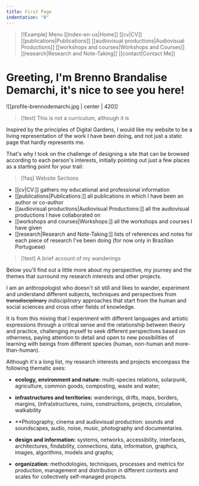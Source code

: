 ```yaml
---
title: First Page
indentation: "0"
---
```


> [!Example] Menu
> [[index-en-us|Home]]   [[cv|CV]]    [[publications|Publications]]   [[audiovisual productions|Audiovisual Productions]]    [[workshops and courses|Workshops and Courses]] 
> [[research|Research and Note-Taking]] [[contact|Contact Me]]

# Greeting, I'm Brenno Brandalise Demarchi, it's nice to see you here!

![[profile-brennodemarchi.jpg | center | 420]]

> [!text] This is not a curriculum, although it is

Inspired by the principles of Digital Gardens, I would like my website to be a living representation of the work I have been doing, and not just a static page that hardly represents me.

That's why I took on the challenge of designing a site that can be browsed according to each person's interests, initially pointing out just a few places as a starting point for your trail:

> [!faq] Website Sections

* [[cv|CV:]] gathers my educational and professional information
* [[publications|Publications:]] all publications in which I have been an author or co-author
* [[audiovisual productions|Audiovisual Productions:]] all the audiovisual productions I have collaborated on
* [[workshops and courses|Workshops:]]  all the workshops and courses I have given
* [[research|Research and Note-Taking:]] lists of references and notes for each piece of research I've been doing (for now only in Brazilian Portuguese)

> [!text] A brief account of my wanderings

 Below you'll find out a little more about my perspective, my journey and the themes that surround my research interests and other projects.

I am an anthropologist who doesn't sit still and likes to wander, experiment and understand different subjects, techniques and perspectives from ~~transdisciplinary~~ _indisciplinary_ approaches that start from the human and social sciences and cross other fields of knowledge.

It is from this mixing that I experiment with different languages and artistic expressions through a critical sense and the relationship between theory and practice, challenging myself to seek different perspectives based on otherness, paying attention to detail and open to new possibilities of learning with beings from different species (human, non-human and more-than-human).

Although it's a long list, my research interests and projects encompass the following thematic axes:

- **ecology, environment and nature:** multi-species relations, solarpunk, agriculture, common goods, composting, waste and water;

- **infrastructures and territories:** wanderings, drifts, maps, borders, margins, (infra)structures, ruins, constructions, projects, circulation, walkability

- **Photography, cinema and audiovisual production: sounds and soundscapes, audio, noise, music, photography and documentaries.

- **design and information:** systems, networks, accessibility, interfaces, architectures, findability, connections, data, information, graphics, images, algorithms, models and graphs;

- **organization:** methodologies, techniques, processes and metrics for production, management and distribution in different contexts and scales for collectively self-managed projects.
